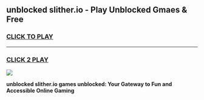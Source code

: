 
## unblocked slither.io - Play Unblocked Gmaes & Free
<h3>
<a href="https://news.freeplayer.one?title=unblocked_slither.io&ref=16F">CLICK TO PLAY</a></h3>
<hr>

<h3>
<a href="https://news.freeplayer.one?title=unblocked_slither.io&ref=16F">CLICK 2 PLAY</a>
  
</h3>

<a href="https://news.freeplayer.one?title=unblocked_slither.io&ref=16F/"><img src="https://clearcache.store/games.png"></a>


**unblocked slither.io games unblocked: Your Gateway to Fun and Accessible Online Gaming**
